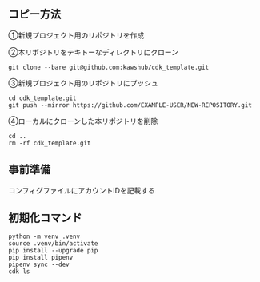 ## コピー方法
①新規プロジェクト用のリポジトリを作成

②本リポジトリをテキトーなディレクトリにクローン
```
git clone --bare git@github.com:kawshub/cdk_template.git
```
③新規プロジェクト用のリポジトリにプッシュ
```
cd cdk_template.git
git push --mirror https://github.com/EXAMPLE-USER/NEW-REPOSITORY.git
```
④ローカルにクローンした本リポジトリを削除
```
cd ..
rm -rf cdk_template.git
```

## 事前準備
コンフィグファイルにアカウントIDを記載する

## 初期化コマンド
```
python -m venv .venv
source .venv/bin/activate
pip install --upgrade pip
pip install pipenv
pipenv sync --dev
cdk ls
```
